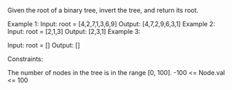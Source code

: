 Given the root of a binary tree, invert the tree, and return its root.

Example 1:
Input: root = [4,2,7,1,3,6,9]
Output: [4,7,2,9,6,3,1]
Example 2:
Input: root = [2,1,3]
Output: [2,3,1]
Example 3:

Input: root = []
Output: []
 

Constraints:

The number of nodes in the tree is in the range [0, 100].
-100 <= Node.val <= 100
